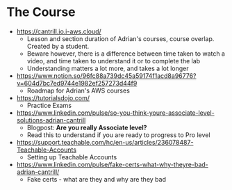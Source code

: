 # The Course

* https://cantrill.io.i-aws.cloud/
  * Lesson and section duration of Adrian's courses, course overlap. Created by a student.
  * Beware however, there is a difference between time taken to watch a video, and time taken to understand it or to complete the lab
  * Understanding matters a lot more, and takes a lot longer
* https://www.notion.so/96fc88a739dc45a59174f1acd8a96776?v=604d7bc7ed9744e1982ef257273d44f9 
  * Roadmap for Adrian's AWS courses
* https://tutorialsdojo.com/
  * Practice Exams
* https://www.linkedin.com/pulse/so-you-think-youre-associate-level-solutions-adrian-cantrill
  * Blogpost: **Are you really Associate level?**
  * Read this to understand if you are ready to progress to Pro level
* https://support.teachable.com/hc/en-us/articles/236078487-Teachable-Accounts
  * Setting up Teachable Accounts
* https://www.linkedin.com/pulse/fake-certs-what-why-theyre-bad-adrian-cantrill/
  * Fake certs - what are they and why are they bad
